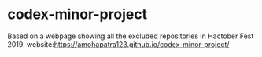 # codex-minor-project
Based on a webpage showing all the excluded repositories in Hactober Fest  2019.
website:https://amohapatra123.github.io/codex-minor-project/
